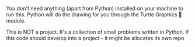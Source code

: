 You don't need anything (apart from Python) installed on your machine to run this. Python will do the drawing for you through the Turtle Graphics 🐢 module. 

This is NOT a project. It's a collection of small problems written in Python. If this code should develop into a project - it might be allocates its own repo
